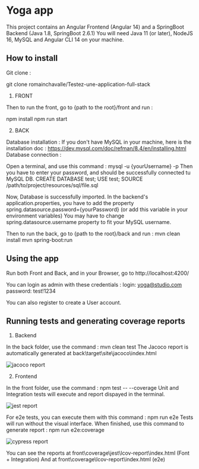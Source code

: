 # Yoga app

This project contains an Angular Frontend (Angular 14) and a SpringBoot Backend (Java 1.8, SpringBoot 2.6.1)
You will need Java 11 (or later), NodeJS 16, MySQL and Angular CLI 14 on your machine.

## How to install

Git clone :

git clone romainchavalle/Testez-une-application-full-stack

1) FRONT

Then to run the front, go to {path to the root}/front and run :

npm install
npm run start

2) BACK

Database installation :
If you don't have MySQL in your machine, here is the installation doc : https://dev.mysql.com/doc/refman/8.4/en/installing.html
Database connection :

Open a terminal, and use this command :
mysql -u {yourUsername} -p
Then you have to enter your password, and should be successfully connected tu MySQL DB.
CREATE DATABASE test;
USE test;
SOURCE /path/to/project/resources/sql/file.sql

Now, Database is successfully imported.
In the backend's application.properties, you have to add the property spring.datasource.password={yourPassword} (or add this variable in your environment variables)
You may have to change spring.datasource.username property to fit your MySQL username.

Then to run the back, go to {path to the root}/back and run :
mvn clean install
mvn spring-boot:run

## Using the app

Run both Front and Back, and in your Browser, go to http://localhost:4200/

You can login as admin with these credentials :
login: yoga@studio.com
password: test!1234

You can also register to create a User account.

## Running tests and generating coverage reports

1) Backend

In the back folder, use the command :
mvn clean test
The Jacoco report is automatically generated at back\target\site\jacoco\index.html

![jacoco report](https://github.com/user-attachments/assets/4806a72e-6065-47a4-a8e9-9ce9cf2ec337)


2) Frontend

In the front folder, use the command :
npm test -- --coverage
Unit and Integration tests will execute and report dispayed in the terminal.


![jest report](https://github.com/user-attachments/assets/bbd8b5c7-0c74-4b5d-a3d1-eefdfcb45248)



For e2e tests, you can execute them with this command :
npm run e2e
Tests will run without the visual interface. When finished, use this command to generate report :
npm run e2e:coverage

![cypress report](https://github.com/user-attachments/assets/9486eea9-f90a-4fd0-9e01-9a42e00a2b97)


You can see the reports at front\coverage\jest\lcov-report\index.html (Font + Integration)
And at  front\coverage\lcov-report\index.html (e2e)

